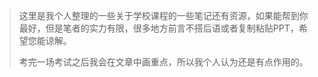 > ​	这里是我个人整理的一些关于学校课程的一些笔记还有资源，如果能帮到你最好，但是笔者的实力有限，很多地方前言不搭后语或者复制粘贴PPT，希望您能谅解。
>
> ​	考完一场考试之后我会在文章中画重点，所以我个人认为还是有点作用的。
